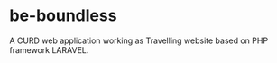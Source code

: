 # be-boundless
A CURD web application working as Travelling website based on PHP framework LARAVEL.
